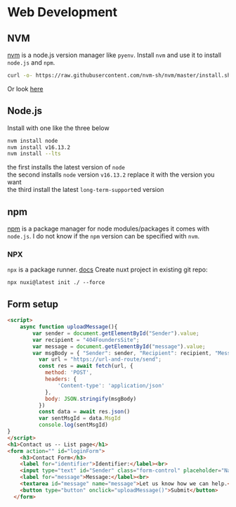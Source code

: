 # Web Development

## NVM 
[nvm](https://github.com/nvm-sh/nvm/blob/master/README.md) is a node.js version manager like `pyenv`.
Install `nvm` and use it to install `node.js` and `npm`. 
```sh
curl -o- https://raw.githubusercontent.com/nvm-sh/nvm/master/install.sh | bash
```
Or look [here](https://github.com/nvm-sh/nvm/tree/v0.39.7?tab=readme-ov-file#installing-and-updating)
## Node.js
Install with one like the three below
```bash
nvm install node
nvm install v16.13.2
nvm install --lts
```
the first installs the latest version of `node`  
the second installs `node` version `v16.13.2` replace it with the version you want  
the third install the latest `long-term-support`ed version

## npm
[npm](https://www.npmjs.com/) is a package manager for node modules/packages it comes with `node.js`. I do not know if the `npm` version can be specified with `nvm`.

### NPX
`npx` is a package runner. [docs](https://docs.npmjs.com/cli/v7/commands/npx)
Create nuxt project in existing git repo:
```
npx nuxi@latest init ./ --force
```

## Form setup
```html
<script>
    async function uploadMessage(){
        var sender = document.getElementById("Sender").value;
        var recipient = "404FoundersSite";
        var message = document.getElementById("message").value;
        var msgBody = { "Sender": sender, "Recipient": recipient, "Message": message };
          var url = "https://url-and-route/send";
          const res = await fetch(url, {
            method: 'POST',
            headers: {
                'Content-type': 'application/json'
            },
            body: JSON.stringify(msgBody)
          })
          const data = await res.json()
          var sentMsgId = data.MsgId
          console.log(sentMsgId)
}
</script>
<h1>Contact us -- List page</h1>
<form action="" id="loginForm">
    <h3>Contact Form</h3>
    <label for="identifier">Identifier:</label><br>
    <input type="text" id="Sender" class="form-control" placeholder="Name, e-mail address or other identifier ">
    <label for="message">Message:</label><br>
    <textarea id="message" name="message">Let us know how we can help.</textarea>
    <button type="button" onclick="uploadMessage()">Submit</button>
  </form>
```
